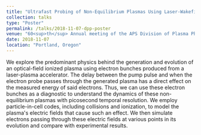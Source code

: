 ```yaml
---
title: "Ultrafast Probing of Non-Equilibrium Plasmas Using Laser-Wakefield-Accelerated Electron Bunches"
collection: talks
type: "Poster"
permalink: /talks/2018-11-07-dpp-poster
venue: "60<sup>th</sup> Annual meeting of the APS Division of Plasma Physics"
date: 2018-11-07
location: "Portland, Oregon"
---
```


We explore the predominant physics behind the generation and evolution of an optical-field ionized plasma using electron bunches produced from a laser-plasma accelerator. The delay between the pump pulse and when the electron probe passes through the generated plasma has a direct effect on the measured energy of said electrons. Thus, we can use these electron bunches as a diagnostic to understand the dynamics of these non-equilibrium plasmas with picosecond temporal resolution. We employ particle-in-cell codes, including collisions and ionization, to model the plasma's electric fields that cause such an effect. We then simulate electrons passing through these electric fields at various points in its evolution and compare with experimental results.
